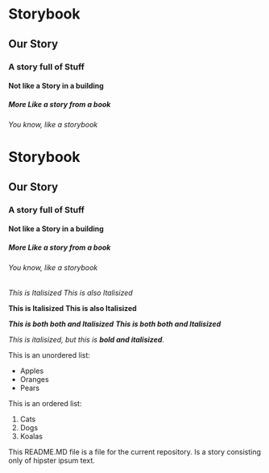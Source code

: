 # Storybook
## Our Story
### A story full of Stuff
#### Not like a Story in a building
##### More Like a story from a book
###### You know, like a storybook

<h1>Storybook</h1>
<h2>Our Story</h2>
<h3>A story full of Stuff</h3>
<h4>Not like a Story in a building</h4>
<h5>More Like a story from a book</h5>
<h6>You know, like a storybook</h6>

*This is Italisized*
_This is also Italisized_

**This is Italisized**
__This is also Italisized__

***This is both both and Italisized***
___This is both both and Italisized___

*This is italisized, but this is **bold and italisized***.

This is an unordered list:
* Apples
* Oranges
* Pears

This is an ordered list:
1. Cats
1. Dogs
1. Koalas

This README.MD file is a file for the current repository. Is a story consisting only of hipster ipsum text.
